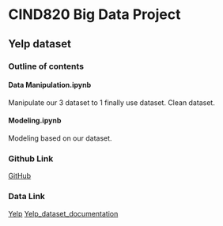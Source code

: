 # CIND820 Big Data Project
## Yelp dataset

### Outline of contents

#### Data Manipulation.ipynb
Manipulate our 3 dataset to 1 finally use dataset.
Clean dataset.


#### Modeling.ipynb
Modeling based on our dataset.


### Github Link
[GitHub](https://github.com/AaronLyu95/YELP_DATASET.git)


### Data Link
[Yelp](https://www.yelp.com/dataset)
[Yelp_dataset_documentation](https://www.yelp.com/dataset/documentation/main)
